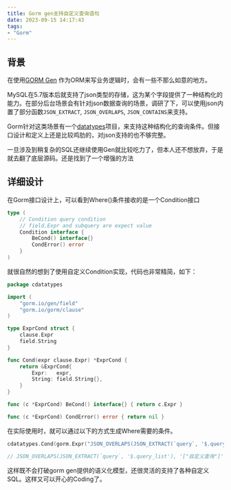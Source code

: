 ```yaml
---
title: Gorm gen支持自定义查询语句
date: 2023-09-15 14:17:43
tags: 
- "Gorm"
---
```


## 背景


在使用[GORM Gen](https://github.com/go-gorm/gen) 作为ORM来写业务逻辑时，会有一些不那么如意的地方。

MySQL在5.7版本后就支持了json类型的存储，这为某个字段提供了一种结构化的能力。在部分后台场景会有针对json数据查询的场景，调研了下，可以使用json内置了部分函数`JSON_EXTRACT`, `JSON_OVERLAPS`, `JSON_CONTAINS`来支持。

Gorm针对这类场景有一个[datatypes](https://github.com/go-gorm/datatypes)项目，来支持这种结构化的查询条件。但接口设计和定义上还是比较鸡肋的，对json支持的也不够完整。

一旦涉及到稍复杂的SQL还继续使用Gen就比较吃力了，但本人还不想放弃，于是就去翻了底层源码。还是找到了一个增强的方法

## 详细设计

在Gorm接口设计上，可以看到Where()条件接收的是一个Condition接口

```go
type (
    // Condition query condition
    // field.Expr and subquery are expect value
    Condition interface {
        BeCond() interface{}
        CondError() error
    }
)
```
就很自然的想到了使用自定义Condition实现，代码也非常精简，如下：

```go
package cdatatypes

import (
    "gorm.io/gen/field"
    "gorm.io/gorm/clause"
)

type ExprCond struct {
    clause.Expr
    field.String
}

func Cond(expr clause.Expr) *ExprCond {
    return &ExprCond{
        Expr:   expr,
        String: field.String{},
    }
}

func (c *ExprCond) BeCond() interface{} { return c.Expr }

func (c *ExprCond) CondError() error { return nil }
```

在实际使用时，就可以通过以下的方式生成Where需要的条件。

```go
cdatatypes.Cond(gorm.Expr("JSON_OVERLAPS(JSON_EXTRACT(`query`, '$.query_list'), ?)", querys))

// JSON_OVERLAPS(JSON_EXTRACT(`query`, '$.query_list'), '["自定义查询"]')

```

这样既不会打破gorm gen提供的语义化模型，还很灵活的支持了各种自定义SQL。这样又可以开心的Coding了。